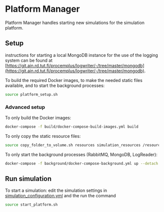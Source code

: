 # Platform Manager

Platform Manager handles starting new simulations for the simulation platform.

## Setup

instructions for starting a local MongoDB instance for the use of the logging system can be found at [https://git.ain.rd.tut.fi/procemplus/logwriter/-/tree/master/mongodb](https://git.ain.rd.tut.fi/procemplus/logwriter/-/tree/master/mongodb).

To build the required Docker images, to make the needed static files available, and to start the background processes:

```bash
source platform_setup.sh
```

### Advanced setup

To only build the Docker images:

```bash
docker-compose -f build/docker-compose-build-images.yml build
```

To only copy the static resource files:

```bash
source copy_folder_to_volume.sh resources simulation_resources /resources
```

To only start the background processes (RabbitMQ, MongoDB, LogReader):

```bash
docker-compose -f background/docker-compose-background.yml up --detach
```

## Run simulation

To start a simulation: edit the simulation settings in [simulation_configuration.yml](simulation_configuration.yml) and the run the command

```bash
source start_platform.sh
```
